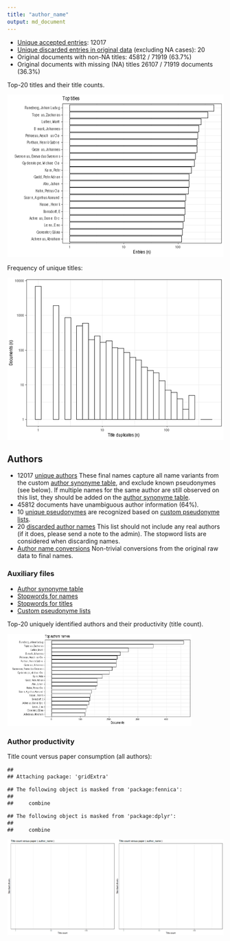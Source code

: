 ```yaml
---
title: "author_name"
output: md_document
---
```





* [Unique accepted entries](output.tables/author_name_accepted.csv): 12017
* [Unique discarded entries in original data](output.tables/author_name_discarded.csv) (excluding NA cases): 20
* Original documents with non-NA titles: 45812 / 71919 (63.7%)
* Original documents with missing (NA) titles 26107 / 71919 documents (36.3%)
 
 Top-20 titles and their title counts.
 
![plot of chunk summarytitle](figure/rmd_author_name_summarytitle-1.png)

Frequency of unique titles:
  
![plot of chunk uniquetitles](figure/rmd_author_name_uniquetitles-1.png)


## Authors

* 12017 [unique authors](output.tables/author_accepted.csv) These final names capture all name variants from the custom [author synonyme table](https://github.com/COMHIS/fennica/blob/master/inst/extdata/ambiguous-authors.csv), and exclude known pseudonymes (see below). If multiple names for the same author are still observed on this list, they should be added on the [author synonyme table](https://github.com/COMHIS/fennica/blob/master/inst/extdata/ambiguous-authors.csv).
 * 45812 documents have unambiguous author information (64%). 
 * 10 [unique pseudonymes](output.tables/pseudonyme_accepted.csv) are recognized based on [custom pseudonyme lists](https://github.com/COMHIS/fennica/blob/master/inst/extdata/names/pseudonymes/custom_pseudonymes.csv).
 * 20 [discarded author names](output.tables/author_discarded.csv) This list should not include any real authors (if it does, please send a note to the admin). The stopword lists are considered when discarding names.
 * [Author name conversions](output.tables/author_conversion_nontrivial.csv) Non-trivial conversions from the original raw data to final names.
 
### Auxiliary files

 * [Author synonyme table](https://github.com/COMHIS/fennica/blob/master/inst/extdata/ambiguous-authors.csv)
 * [Stopwords for names](https://github.com/COMHIS/fennica/blob/master/inst/extdata/stopwords_for_names.csv)
 * [Stopwords for titles](https://github.com/COMHIS/fennica/blob/master/inst/extdata/stopwords_titles.csv)
 * [Custom pseudonyme lists](https://github.com/COMHIS/fennica/blob/master/inst/extdata/names/pseudonymes/custom_pseudonymes.csv)
 
Top-20 uniquely identified authors and their productivity (title count).

<img src="figure/rmd_author_name_summaryauthorsnames-1.png" title="plot of chunk summaryauthorsnames" alt="plot of chunk summaryauthorsnames" width="430px" />


### Author productivity

Title count versus paper consumption (all authors):


```
## 
## Attaching package: 'gridExtra'
```

```
## The following object is masked from 'package:fennica':
## 
##     combine
```

```
## The following object is masked from 'package:dplyr':
## 
##     combine
```

![plot of chunk authortitlespapers](figure/authortitlespapers-1.png)


